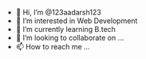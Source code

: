 - 👋 Hi, I’m @123aadarsh123
- 👀 I’m interested in Web Development
- 🌱 I’m currently learning B.tech
- 💞️ I’m looking to collaborate on ...
- 📫 How to reach me ...

<!---
123aadarsh123/123aadarsh123 is a ✨ special ✨ repository because its `README.md` (this file) appears on your GitHub profile.
You can click the Preview link to take a look at your changes.
--->
